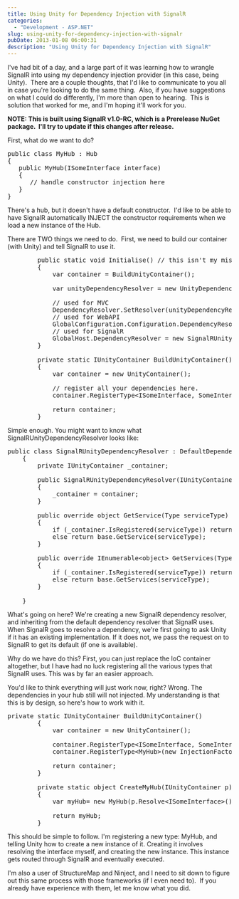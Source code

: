 ```yaml
---
title: Using Unity for Dependency Injection with SignalR
categories:
  - "Development - ASP.NET"
slug: using-unity-for-dependency-injection-with-signalr
pubDate: 2013-01-08 06:00:31
description: "Using Unity for Dependency Injection with SignalR"
---
```


I've had bit of a day, and a large part of it was learning how to wrangle SignalR into using my dependency injection provider (in this case, being Unity).  There are a couple thoughts, that I'd like to communicate to you all in case you're looking to do the same thing.  Also, if you have suggestions on what I could do differently, I'm more than open to hearing.  This is solution that worked for me, and I'm hoping it'll work for you.

<strong>NOTE: This is built using SignalR v1.0-RC, which is a Prerelease NuGet package.  I'll try to update if this changes after release.</strong>

First, what do we want to do?

<pre lang="csharp">public class MyHub : Hub
{
   public MyHub(ISomeInterface interface)
   {
      // handle constructor injection here
   }
}</pre>

There's a hub, but it doesn't have a default constructor.  I'd like to be able to have SignalR automatically INJECT the constructor requirements when we load a new instance of the Hub.

There are TWO things we need to do.  First, we need to build our container (with Unity) and tell SignalR to use it.

<pre lang="csharp">        public static void Initialise() // this isn't my misspelling, it's in the Unity.MVC NuGet package.
        {
            var container = BuildUnityContainer();

            var unityDependencyResolver = new UnityDependencyResolver(container);

            // used for MVC
            DependencyResolver.SetResolver(unityDependencyResolver);
            // used for WebAPI
            GlobalConfiguration.Configuration.DependencyResolver = new Unity.WebApi.UnityDependencyResolver(container);
            // used for SignalR
            GlobalHost.DependencyResolver = new SignalRUnityDependencyResolver(container);
        }

        private static IUnityContainer BuildUnityContainer()
        {
            var container = new UnityContainer();

            // register all your dependencies here.
            container.RegisterType&lt;ISomeInterface, SomeInterface&gt;();

            return container;
        }</pre>

Simple enough. You might want to know what SignalRUnityDependencyResolver looks like:

<pre lang="csharp">public class SignalRUnityDependencyResolver : DefaultDependencyResolver
    {
        private IUnityContainer _container;

        public SignalRUnityDependencyResolver(IUnityContainer container)
        {
            _container = container;
        }

        public override object GetService(Type serviceType)
        {
            if (_container.IsRegistered(serviceType)) return _container.Resolve(serviceType);
            else return base.GetService(serviceType);
        }

        public override IEnumerable&lt;object&gt; GetServices(Type serviceType)
        {
            if (_container.IsRegistered(serviceType)) return _container.ResolveAll(serviceType);
            else return base.GetServices(serviceType);
        }

    }</pre>

What's going on here? We're creating a new SignalR dependency resolver, and inheriting from the default dependency resolver that SignalR uses. When SignalR goes to resolve a dependency, we're first going to ask Unity if it has an existing implementation. If it does not, we pass the request on to SignalR to get its default (if one is available).

Why do we have do this? First, you can just replace the IoC container altogether, but I have had no luck registering all the various types that SignalR uses. This was by far an easier approach.

You'd like to think everything will just work now, right? Wrong. The dependencies in your hub still will not injected. My understanding is that this is by design, so here's how to work with it.

<pre lang="csharp" class="crayon-selected">private static IUnityContainer BuildUnityContainer()
        {
            var container = new UnityContainer();

            container.RegisterType&lt;ISomeInterface, SomeInterface&gt;();
            container.RegisterType&lt;MyHub&gt;(new InjectionFactory(CreateMyHub));

            return container;
        }

        private static object CreateMyHub(IUnityContainer p)
        {
            var myHub= new MyHub(p.Resolve&lt;ISomeInterface&gt;());

            return myHub;
        }</pre>

This should be simple to follow. I'm registering a new type: MyHub, and telling Unity how to create a new instance of it. Creating it involves resolving the interface myself, and creating the new instance. This instance gets routed through SignalR and eventually executed.

I'm also a user of StructureMap and Ninject, and I need to sit down to figure out this same process with those frameworks (if I even need to).  If you already have experience with them, let me know what you did.
